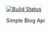 [![Build Status](https://semaphoreci.com/api/v1/rodmac98/blog_api/branches/master/shields_badge.svg)](https://semaphoreci.com/rodmac98/blog_api)

Simple Blog Api